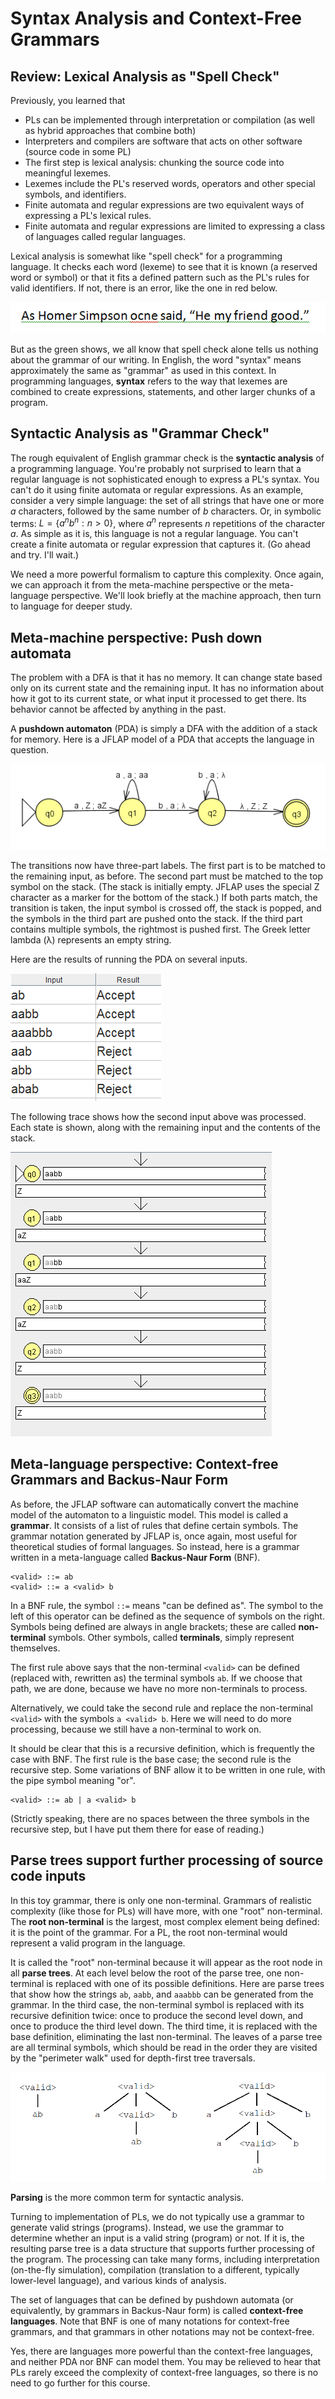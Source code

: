 # Syntax Analysis and Context-Free Grammars

## Review: Lexical Analysis as "Spell Check"

Previously, you learned that

- PLs can be implemented through interpretation or compilation (as well as hybrid approaches that combine both)
- Interpreters and compilers are software that acts on other software (source code in some PL)
- The first step is lexical analysis: chunking the source code into meaningful lexemes.
- Lexemes include the PL's reserved words, operators and other special symbols, and identifiers.
- Finite automata and regular expressions are two equivalent ways of expressing a PL's lexical rules.
- Finite automata and regular expressions are limited to expressing a class of languages called regular languages.

Lexical analysis is somewhat like "spell check" for a programming language. It checks each word (lexeme) to see that it is known (a reserved word or symbol) or that it fits a defined pattern such as the PL's rules for valid identifiers. If not, there is an error, like the one in red below.

![Spell check and grammar check](./images/homer.png)

But as the green shows, we all know that spell check alone tells us nothing about the grammar of our writing. In English, the word "syntax" means approximately the same as "grammar" as used in this context. In programming languages, **syntax** refers to the way that lexemes are combined to create expressions, statements, and other larger chunks of a program.

## Syntactic Analysis as "Grammar Check"

The rough equivalent of English grammar check is the **syntactic analysis** of a programming language. You're probably not surprised to learn that a regular language is not sophisticated enough to express a PL's syntax. You can't do it using finite automata or regular expressions. As an example, consider a very simple language: the set of all strings that have one or more $a$ characters, followed by the same number of $b$ characters. Or, in symbolic terms: $L = \lbrace a^nb^n : n > 0 \rbrace$, where $a^n$ represents $n$ repetitions of the character $a$. As simple as it is, this language is not a regular language. You can't create a finite automata or regular expression that captures it. (Go ahead and try. I'll wait.)

We need a more powerful formalism to capture this complexity. Once again, we can approach it from the meta-machine perspective or the meta-language perspective. We'll look briefly at the machine approach, then turn to language for deeper study.

## Meta-machine perspective: Push down automata

The problem with a DFA is that it has no memory. It can change state based only on its current state and the remaining input. It has no information about how it got to its current state, or what input it processed to get there. Its behavior cannot be affected by anything in the past.

A **pushdown automaton** (PDA) is simply a DFA with the addition of a stack for memory. Here is a JFLAP model of a PDA that accepts the language in question.

![A pushdown automaton](images/PDA.png)

The transitions now have three-part labels. The first part is to be matched to the remaining input, as before. The second part must be matched to the top symbol on the stack. (The stack is initially empty. JFLAP uses the special Z character as a marker for the bottom of the stack.) If both parts match, the transition is taken, the input symbol is crossed off, the stack is popped, and the symbols in the third part are pushed onto the stack. If the third part contains multiple symbols, the rightmost is pushed first. The Greek letter lambda (λ) represents an empty string.

Here are the results of running the PDA on several inputs.

![PDA tests](images/PDAtests.png)

The following trace shows how the second input above was processed. Each state is shown, along with the remaining input and the contents of the stack.

![PDA trace](images/PDAtrace.png)

## Meta-language perspective: Context-free Grammars and Backus-Naur Form

As before, the JFLAP software can automatically convert the machine model of the automaton to a linguistic model. This model is called a **grammar**. It consists of a list of rules that define certain symbols. The grammar notation generated by JFLAP is, once again, most useful for theoretical studies of formal languages. So instead, here is a grammar written in a meta-language called **Backus-Naur Form** (BNF).

```
<valid> ::= ab
<valid> ::= a <valid> b
```

In a BNF rule, the symbol `::=` means "can be defined as". The symbol to the left of this operator can be defined as the sequence of symbols on the right. Symbols being defined are always in angle brackets; these are called **non-terminal** symbols. Other symbols, called **terminals**, simply represent themselves.

The first rule above says that the non-terminal `<valid>` can be defined (replaced with, rewritten as) the terminal symbols `ab`. If we choose that path, we are done, because we have no more non-terminals to process.

Alternatively, we could take the second rule and replace the non-terminal `<valid>` with the symbols `a <valid> b`. Here we will need to do more processing, because we still have a non-terminal to work on.

It should be clear that this is a recursive definition, which is frequently the case with BNF. The first rule is the base case; the second rule is the recursive step. Some variations of BNF allow it to be written in one rule, with the pipe symbol meaning "or".

```
<valid> ::= ab | a <valid> b
```

(Strictly speaking, there are no spaces between the three symbols in the recursive step, but I have put them there for ease of reading.)

## Parse trees support further processing of source code inputs

In this toy grammar, there is only one non-terminal. Grammars of realistic complexity (like those for PLs) will have more, with one "root" non-terminal. The **root non-terminal** is the largest, most complex element being defined: it is the point of the grammar. For a PL, the root non-terminal would represent a valid program in the language.

It is called the "root" non-terminal because it will appear as the root node in all **parse trees**. At each level below the root of the parse tree, one non-terminal is replaced with one of its possible definitions. Here are parse trees that show how the strings `ab`, `aabb`, and `aaabbb` can be generated from the grammar. In the third case, the non-terminal symbol is replaced with its recursive definition twice: once to produce the second level down, and once to produce the third level down. The third time, it is replaced with the base definition, eliminating the last non-terminal. The leaves of a parse tree are all terminal symbols, which should be read in the order they are visited by the "perimeter walk" used for depth-first tree traversals.

![Parse trees](images/parsetrees.png)

**Parsing** is the more common term for syntactic analysis.

Turning to implementation of PLs, we do not typically use a grammar to generate valid strings (programs). Instead, we use the grammar to determine whether an input is a valid string (program) or not. If it is, the resulting parse tree is a data structure that supports further processing of the program. The processing can take many forms, including interpretation (on-the-fly simulation), compilation (translation to a different, typically lower-level language), and various kinds of analysis.

The set of languages that can be defined by pushdown automata (or equivalently, by grammars in Backus-Naur form) is called **context-free languages**. Note that BNF is one of many notations for context-free grammars, and that grammars in other notations may not be context-free.

Yes, there are languages more powerful than the context-free languages, and neither PDA nor BNF can model them. You may be relieved to hear that PLs rarely exceed the complexity of context-free languages, so there is no need to go further for this course.
